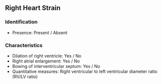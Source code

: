 ## Right Heart Strain

### Identification

- Presence: Present / Absent

### Characteristics

- Dilation of right ventricle: Yes / No
- Right atrial enlargement: Yes / No
- Bowing of interventricular septum: Yes / No
- Quantitative measures: Right ventricular to left ventricular diameter ratio (RV/LV ratio)
